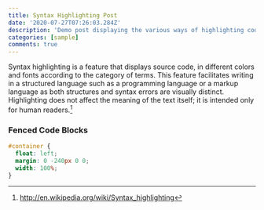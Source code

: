 ```yaml
---
title: Syntax Highlighting Post
date: '2020-07-27T07:26:03.284Z'
description: 'Demo post displaying the various ways of highlighting code in Markdown.'
categories: [sample]
comments: true
---
```


Syntax highlighting is a feature that displays source code, in different colors and fonts according to the category of terms. This feature facilitates writing in a structured language such as a programming language or a markup language as both structures and syntax errors are visually distinct. Highlighting does not affect the meaning of the text itself; it is intended only for human readers.[^1]

[^1]: http://en.wikipedia.org/wiki/Syntax_highlighting

### Fenced Code Blocks

```css
#container {
  float: left;
  margin: 0 -240px 0 0;
  width: 100%;
}
```
